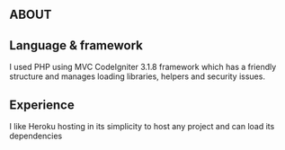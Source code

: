 ## ABOUT

## Language & framework 
I used PHP using MVC CodeIgniter 3.1.8 framework which has a friendly structure and manages loading libraries, helpers and security issues.

## Experience
I like Heroku hosting in its simplicity to host any project and can load its dependencies